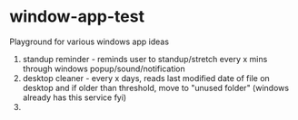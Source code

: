 # window-app-test
Playground for various windows app ideas

1. standup reminder - reminds user to standup/stretch every x mins through windows popup/sound/notification
2.  desktop cleaner - every x days, reads last modified date of file on desktop and if older than threshold, move to "unused folder" (windows already has this service fyi)
3.  
